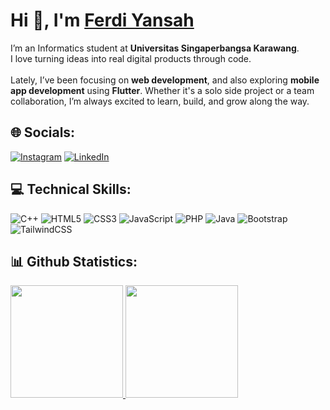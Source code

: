<div><h1 align="left"> Hi 👋, I'm <a href="https://www.linkedin.com/in/ferdi-yansah/">Ferdi Yansah</a></h1>


I’m an Informatics student at **Universitas Singaperbangsa Karawang**.  <br>I love turning ideas into real digital products through code.<br><br>Lately, I’ve been focusing on **web development**, and also exploring **mobile app development** using **Flutter**. Whether it's a solo side project or a team collaboration, I’m always excited to learn, build, and grow along the way.

## 🌐 Socials:
[![Instagram](https://img.shields.io/badge/Instagram-%23E4405F.svg?logo=Instagram&logoColor=white)](https://instagram.com/frdynsha_) [![LinkedIn](https://img.shields.io/badge/LinkedIn-%230077B5.svg?logo=linkedin&logoColor=white)](https://www.linkedin.com/in/ferdi-yansah) 

## 💻 Technical Skills:
![C++](https://img.shields.io/badge/c++-%2300599C.svg?style=for-the-badge&logo=c%2B%2B&logoColor=white) ![HTML5](https://img.shields.io/badge/html5-%23E34F26.svg?style=for-the-badge&logo=html5&logoColor=white) ![CSS3](https://img.shields.io/badge/css3-%231572B6.svg?style=for-the-badge&logo=css3&logoColor=white) ![JavaScript](https://img.shields.io/badge/javascript-%23323330.svg?style=for-the-badge&logo=javascript&logoColor=%23F7DF1E) ![PHP](https://img.shields.io/badge/php-%23777BB4.svg?style=for-the-badge&logo=php&logoColor=white) ![Java](https://img.shields.io/badge/java-%23ED8B00.svg?style=for-the-badge&logo=openjdk&logoColor=white) ![Bootstrap](https://img.shields.io/badge/bootstrap-%238511FA.svg?style=for-the-badge&logo=bootstrap&logoColor=white) ![TailwindCSS](https://img.shields.io/badge/tailwindcss-%2338B2AC.svg?style=for-the-badge&logo=tailwind-css&logoColor=white)

## 📊 Github Statistics:
<p align="left">
<a href="https://github.com/anthrofax">
  <img height="180em" src="https://github-readme-stats-eight-theta.vercel.app/api?username=frdynsh&show_icons=true&theme=algolia&include_all_commits=true&count_private=true"/>
  <img height="180em" src="https://github-readme-stats.vercel.app/api/top-langs/?username=frdynsh&theme=algolia&layout=compact"/>
</a>
</p>